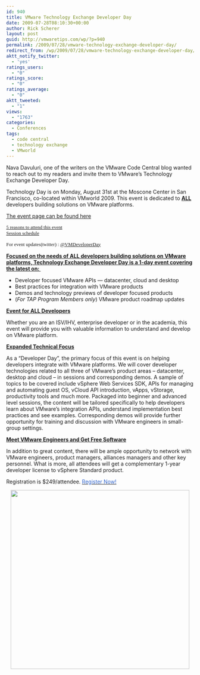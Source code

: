 ```yaml
---
id: 940
title: VMware Technology Exchange Developer Day
date: 2009-07-28T08:10:30+00:00
author: Rick Scherer
layout: post
guid: http://vmwaretips.com/wp/?p=940
permalink: /2009/07/28/vmware-technology-exchange-developer-day/
redirect_from: /wp/2009/07/28/vmware-technology-exchange-developer-day/
aktt_notify_twitter:
  - 'yes'
ratings_users:
  - "0"
ratings_score:
  - "0"
ratings_average:
  - "0"
aktt_tweeted:
  - "1"
views:
  - "1763"
categories:
  - Conferences
tags:
  - code central
  - technology exchange
  - VMworld
---
```

Nava Davuluri, one of the writers on the VMware Code Central blog wanted to reach out to my readers and invite them to VMware&#8217;s Technology Exchange Developer Day.

Technology Day is on Monday, August 31st at the Moscone Center in San Francisco, co-located within VMworld 2009. This event is dedicated to **<span style="text-decoration: underline;">ALL</span>** developers building solutions on VMware platforms.

<a href="http://communities.vmware.com/community/developer/techexchange" target="_blank">The event page can be found here</a>
  
<span style="font-family: Calibri; font-size: small;"><a href="http://blogs.vmware.com/developer/2009/07/5-reasons-to-attend-technology-exchange-developer-day.html" target="_blank">5 reasons to attend this event</a><br /> </span><span style="font-family: Calibri; font-size: small;"><a href="http://blogs.vmware.com/developer/2009/07/vmware-technology-exchange-developer-day-sessions-schedule.html" target="_blank">Session schedule</a></span>
  
<span style="font-family: Calibri; font-size: small;">For event updates(twitter) : <a href="http://twitter.com/VMDeveloperDay" target="_blank">@VMDeveloperDay</a></span>



**<span style="text-decoration: underline;">Focused on the needs of ALL developers building solutions on VMware platforms, Technology Exchange Developer Day is a 1-day event covering the latest on: </span>**

<ul class="actions">
  <li>
    Developer focused VMware APIs &#8212; datacenter, cloud and desktop
  </li>
  <li>
    Best practices for integration with VMware products
  </li>
  <li>
    Demos and technology previews of developer focused products
  </li>
  <li>
    (<em>For TAP Program Members only</em>) VMware product roadmap updates
  </li>
</ul>

**<span style="text-decoration: underline;">Event for ALL Developers</span>**

Whether you are an ISV/IHV, enterprise developer or in the academia, this event will provide you with valuable information to understand and develop on VMware platform.

**<span style="text-decoration: underline;">Expanded Technical Focus</span>**

As a &#8220;Developer Day&#8221;, the primary focus of this event is on helping developers integrate with VMware platforms. We will cover developer technologies related to all three of VMware&#8217;s product areas – datacenter, desktop and cloud – in sessions and corresponding demos. A sample of topics to be covered include vSphere Web Services SDK, APIs for managing and automating guest OS, vCloud API introduction, vApps, vStorage, productivity tools and much more. Packaged into beginner and advanced level sessions, the content will be tailored specifically to help developers learn about VMware&#8217;s integration APIs, understand implementation best practices and see examples. Corresponding demos will provide further opportunity for training and discussion with VMware engineers in small-group settings.

**<span style="text-decoration: underline;">Meet VMware Engineers and Get Free Software</span>**

In addition to great content, there will be ample opportunity to network with VMware engineers, product managers, alliances managers and other key personnel. What is more, all attendees will get a complementary 1-year developer license to vSphere Standard product.

Registration is $249/attendee. <a href="/community/developer/techexchange/register" target="_blank"><span style="color: #3366cc;">Register Now!</span></a>

<p style="TEXT-ALIGN: center">
  <a href="http://vmwaretips.com/community/developer/techexchange/register" target="_blank"><img class="aligncenter" src="http://communities.vmware.com/static/community/images/te-cta-image.jpg" alt="" width="480" /></a>
</p>